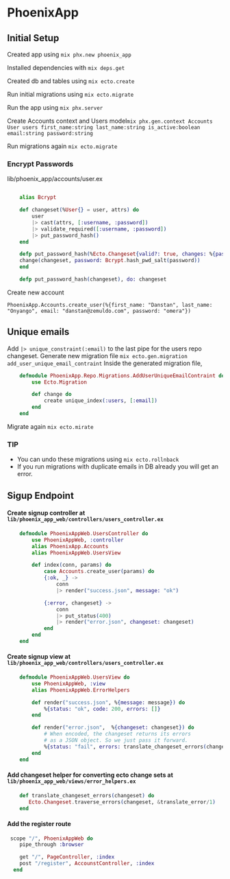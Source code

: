 # PhoenixApp
## Initial Setup
Created app using `mix phx.new phoenix_app`

Installed dependencies with `mix deps.get`

Created db and tables using `mix ecto.create`

Run initial migrations using `mix ecto.migrate`

Run the app using `mix phx.server`

Create Accounts context and Users model`mix phx.gen.context Accounts User users first_name:string last_name:string is_active:boolean email:string password:string`

Run migrations again `mix ecto.migrate`

### Encrypt Passwords
lib/phoenix_app/accounts/user.ex
```elixir

    alias Bcrypt

    def changeset(%User{} = user, attrs) do
        user
        |> cast(attrs, [:username, :password])
        |> validate_required([:username, :password])
        |> put_password_hash()
    end

    defp put_password_hash(%Ecto.Changeset{valid?: true, changes: %{password: password}} = changeset) do
    change(changeset, password: Bcrypt.hash_pwd_salt(password))
    end

    defp put_password_hash(changeset), do: changeset
```
Create new account 
```
PhoenixApp.Accounts.create_user(%{first_name: "Danstan", last_name: "Onyango", email: "danstan@zemuldo.com", password: "omera"})
```

## Unique emails
Add ```|> unique_constraint(:email)``` to the last pipe for the users repo changeset.
Generate new migration file `mix ecto.gen.migration add_user_unique_email_contraint`
Inside the generated migration file, 
```elixir
    defmodule PhoenixApp.Repo.Migrations.AddUserUniqueEmailContraint do
        use Ecto.Migration

        def change do
            create unique_index(:users, [:email])
        end
    end
```
Migrate again ```mix ecto.mirate```
### TIP
- You can undo these migrations using ```mix ecto.rollnback```
- If you run migrations with duplicate emails in DB already you will get an error.

## Sigup Endpoint

#### Create signup controller at `lib/phoenix_app_web/controllers/users_controller.ex`

```elixir
    defmodule PhoenixAppWeb.UsersController do
        use PhoenixAppWeb, :controller
        alias PhoenixApp.Accounts
        alias PhoenixAppWeb.UsersView

        def index(conn, params) do
            case Accounts.create_user(params) do
            {:ok, _} ->
                conn
                |> render("success.json", message: "ok")

            {:error, changeset} ->
                conn
                |> put_status(400)
                |> render("error.json", changeset: changeset)
            end
        end
    end
```

#### Create signup view at `lib/phoenix_app_web/controllers/users_controller.ex`

```elixir
    defmodule PhoenixAppWeb.UsersView do
        use PhoenixAppWeb, :view
        alias PhoenixAppWeb.ErrorHelpers

        def render("success.json", %{message: message}) do
            %{status: "ok", code: 200, errors: []}
        end

        def render("error.json",  %{changeset: changeset}) do
            # When encoded, the changeset returns its errors
            # as a JSON object. So we just pass it forward.
            %{status: "fail", errors: translate_changeset_errors(changeset), code: 400}
        end
    end
```
#### Add changeset helper for converting ecto change sets at `lib/phoenix_app_web/views/error_helpers.ex`

```elixir
    def translate_changeset_errors(changeset) do
       Ecto.Changeset.traverse_errors(changeset, &translate_error/1)
    end
```

#### Add the register route 
```elixir
 scope "/", PhoenixAppWeb do
    pipe_through :browser

    get "/", PageController, :index
    post "/register", AccounstController, :index
  end
```
